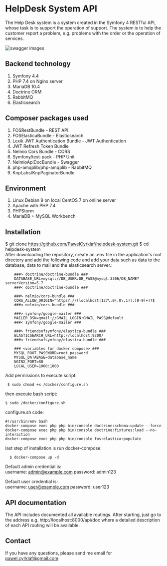 
  
# HelpDesk System API  
The Help Desk system is a system created in the Symfony 4 RESTful API, whose task is to support the operation of support. The system is to help the customer report a problem, e.g. problems with the order or the operation of services.  
  
![swagger images](https://www.cyrklaf.eu/swagger.png)  
  
## Backend technology  
1. Symfony 4.4  
2. PHP 7.4 on Nginx server  
3. MariaDB 10.4  
4. Doctrine ORM  
5. RabbitMQ  
6. Elasticsearch  
  
## Composer packages used  
1. FOSRestBundle - REST API  
2. FOSElasticaBundle - Elasticsearch  
3. Lexik JWT Authentication Bundle - JWT Authentication  
4. JWT Refresh Token Bundle  
5. Nelmio Cors Bundle - CORS  
6. Symfony/test-pack - PHP Unit  
7. NelmioApiDocBundle - Swagger   
8. php-amqplib/php-amqplib - RabbitMQ  
9. KnpLabs/KnpPaginatorBundle  
  
## Environment  
1. Linux Debian 9 on local CentOS 7 on online server  
2. Apache with PHP 7.4  
3. PHPStorm  
4. MariaDB + MySQL Workbench  
  
## Installation  
 $ git clone https://github.com/PawelCyrklaf/helpdesk-system.git 
 $ cd helpdesk-system  
After downloading the repository, create an .env file in the application's root directory and add the following code and add your data such as data to the database, data to mail and the elasticsearch server.:  
  
 

        ###> doctrine/doctrine-bundle ### 
        DATABASE_URL=mysql://DB_USER:DB_PASS@mysql:3306/DB_NAME?serverVersion=5.7 
        ###< doctrine/doctrine-bundle ###     
        
        ###> nelmio/cors-bundle ###  
        CORS_ALLOW_ORIGIN=^https?://(localhost|127\.0\.0\.1)(:[0-9]+)?$ 
        ###< nelmio/cors-bundle ###     
        
        ###> symfony/google-mailer ###  
        MAILER_DSN=gmail://GMAIL_LOGIN:GMAIL_PASS@default 
        ###< symfony/google-mailer ###     
        
        ###> friendsofsymfony/elastica-bundle ###  
        ELASTICSEARCH_URL=http://localhost:9200/ 
        ###< friendsofsymfony/elastica-bundle ###  
        
        ### <variables for docker compose> ###
        MYSQL_ROOT_PASSWORD=root_password  
	    MYSQL_DATABASE=database_name  
	    NGINX_PORT=80  
        LOCAL_USER=1000:1000

  Add permissions to execute script:

     $ sudo chmod +x /docker/configure.sh

 then execute bash script:
 

    $ sudo /docker/configure.sh
configure.sh code:

    #!/usr/bin/env bash  
    docker-compose exec php php bin/console doctrine:schema:update --force  
    docker-compose exec php php bin/console doctrine:fixtures:load --no-interaction  
    docker-compose exec php php bin/console fos:elastica:populate

  last step of installation is run docker-compose:

      $ docker-compose up -d

Default admin credential is:    
 username: admin@example.com password: admin123   

Default user credential is:    
 username: user@example.com    password: user123  
  ## API documentation  
The API includes documented all available routings. After starting, just go to the address e.g. http://localhost:8000/api/doc where a detailed description of each API routing will be available.  
  
## Contact  
If you have any questions, please send me email for pawel.cyrklaf@gmail.com
